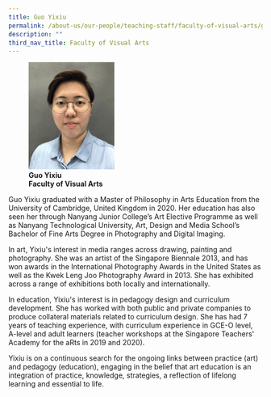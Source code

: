 ```yaml
---
title: Guo Yixiu
permalink: /about-us/our-people/teaching-staff/faculty-of-visual-arts/guo-yixiu/
description: ""
third_nav_title: Faculty of Visual Arts
---
```

<figure>
<img style="width:40%" src="/images/guo-yixiu.jpg">
<figcaption> <strong>Guo Yixiu<br>
Faculty of Visual Arts</strong>
</figcaption>
</figure>

Guo Yixiu graduated with a Master of Philosophy in Arts Education from the University of Cambridge, United Kingdom in 2020. Her education has also seen her through Nanyang Junior College’s Art Elective Programme as well as Nanyang Technological University, Art, Design and Media School’s Bachelor of Fine Arts Degree in Photography and Digital Imaging.  
  
In art, Yixiu's interest in media ranges across drawing, painting and photography. She was an artist of the Singapore Biennale 2013, and has won awards in the International Photography Awards in the United States as well as the Kwek Leng Joo Photography Award in 2013. She has exhibited across a range of exhibitions both locally and internationally.  
  
In education, Yixiu's interest is in pedagogy design and curriculum development. She has worked with both public and private companies to produce collateral materials related to curriculum design. She has had 7 years of teaching experience, with curriculum experience in GCE-O level, A-level and adult learners (teacher workshops at the Singapore Teachers' Academy for the aRts in 2019 and 2020).  
  
Yixiu is on a continuous search for the ongoing links between practice (art) and pedagogy (education), engaging in the belief that art education is an integration of practice, knowledge, strategies, a reflection of lifelong learning and essential to life.